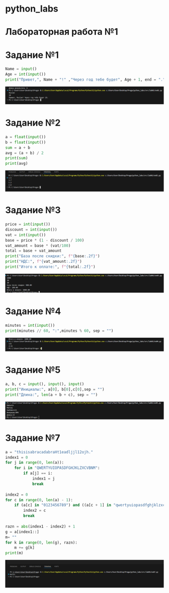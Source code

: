 # python_labs
# Лабораторная работа №1 
# Задание №1
```python
Name = input()
Age = int(input())
print("Привет,", Name + "!" ,"Через год тебе будет", Age + 1, end = ".")
```
![alt text](src/lab01/images/ex01.png)

# Задание №2
```python
a = float(input())
b = float(input())
sum = a + b
avg = (a + b) / 2
print(sum)
print(avg)
```
![alt text](src/lab01/images/ex02.png)
# Задание №3
```python
price = int(input())
discount = int(input())
vat = int(input())
base = price * (1 - discount / 100)
vat_amount = base * (vat/100)
total = base + vat_amount
print("База после скидки:", f"{base:.2f}")
print("НДС:", f"{vat_amount:.2f}")
print("Итого к оплате:", f"{total:.2f}")
```
![alt text](src/lab01/images/ex03.png)
# Задание №4
```python
minutes = int(input())
print(minutes // 60, ":",minutes % 60, sep = "")
```
![alt text](src/lab01/images/ex04.png)
# Задание №5
```python
a, b, c = input(), input(), input()
print("Инициалы:", a[0], b[0],c[0],sep = "")
print("Длина:", len(a + b + c), sep = "")
```
![alt text](src/lab01/images/ex05.png)

# Задание №7 
```python
a = "thisisabracadabraHt1eadljjl12ojh."
index1 = 0
for j in range(0, len(a)):
    for i in "QWERTYUIOPASDFGHJKLZXCVBNM":
        if a[j] == i:
            index1 = j
            break

index2 = 0
for c in range(0, len(a) - 1):
    if (a[c] in "0123456789") and ((a[c + 1] in "qwertyuiopasdfghjklzxcvbnm") or (a[c + 1] in "QWERTYUIOPASDFGHJKLZXCVBNM")):
        index2 = c
        break

razn = abs(index1 - index2) + 1
g = a[index1::]
m= ""
for k in range(0, len(g), razn):
    m += g[k]
print(m)
```
![alt text](src/lab01/images/ex07.png)